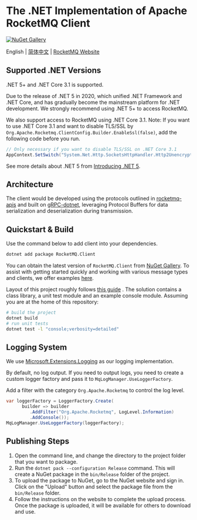 # The .NET Implementation of Apache RocketMQ Client

[![NuGet Gallery][nuget-image]][nuget-url]

English | [简体中文](https://github.com/apache/rocketmq-clients/blob/master/csharp/README-CN.md)
| [RocketMQ Website](https://rocketmq.apache.org/)

## Supported .NET Versions

.NET 5+ and .NET Core 3.1 is supported.

Due to the release of .NET 5 in 2020, which unified .NET Framework and .NET Core, and has gradually become the
mainstream platform for .NET development. We strongly recommend using .NET 5+ to access RocketMQ.

We also support access to RocketMQ using .NET Core 3.1. Note: If you want to use .NET Core 3.1 and want to disable
TLS/SSL by `Org.Apache.Rocketmq.ClientConfig.Builder.EnableSsl(false)`, add the following code before you run.

```csharp
// Only necessary if you want to disable TLS/SSL on .NET Core 3.1
AppContext.SetSwitch("System.Net.Http.SocketsHttpHandler.Http2UnencryptedSupport", true)
```

See more details about .NET 5 from [Introducing .NET 5](https://devblogs.microsoft.com/dotnet/introducing-net-5/).

## Architecture

The client would be developed using the protocols outlined in [rocketmq-apis](https://github.com/apache/rocketmq-apis)
and built on [gRPC-dotnet](https://github.com/grpc/grpc-dotnet), leveraging Protocol Buffers for data serialization and
deserialization during transmission.

## Quickstart & Build

Use the command below to add client into your dependencies.

```sh
dotnet add package RocketMQ.Client
```

You can obtain the latest version of `RocketMQ.Client`
from [NuGet Gallery](https://www.nuget.org/packages/RocketMQ.Client). To assist with getting started quickly and working
with various message types and clients, we offer examples [here](./examples).

Layout of this project roughly
follows [this guide](https://docs.microsoft.com/en-us/dotnet/core/tutorials/library-with-visual-studio-code?pivots=dotnet-5-0)
. The solution contains a class library, a unit test module and an example console module. Assuming you are at the home
of this repository:

```sh
# build the project
dotnet build
# run unit tests
dotnet test -l "console;verbosity=detailed"
```

## Logging System

We use [Microsoft.Extensions.Logging](https://learn.microsoft.com/en-us/dotnet/core/extensions/logging?tabs=command-line#non-host-console-app) as our logging implementation. 

By default, no log output. If you need to output logs, you need to create a custom logger factory and pass it to `MqLogManager.UseLoggerFactory`.

Add a filter with the category `Org.Apache.Rocketmq` to control the log level.

```csharp
var loggerFactory = LoggerFactory.Create(
      builder => builder
         .AddFilter("Org.Apache.Rocketmq", LogLevel.Information)
         .AddConsole());
MqLogManager.UseLoggerFactory(loggerFactory);
```

## Publishing Steps

1. Open the command line, and change the directory to the project folder that you want to package.
2. Run the `dotnet pack --configuration Release` command. This will create a NuGet package in the `bin/Release` folder
   of the project.
3. To upload the package to NuGet, go to the NuGet website and sign in. Click on the "Upload" button and select the
   package file from the `bin/Release` folder.
4. Follow the instructions on the website to complete the upload process. Once the package is uploaded, it will be
   available for others to download and use.

[nuget-image]: https://img.shields.io/nuget/v/RocketMQ.Client.svg?label=nuget
[nuget-url]: https://www.nuget.org/packages/RocketMQ.Client/
